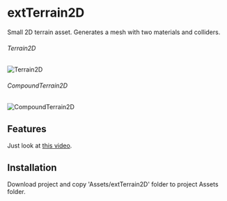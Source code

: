 # extTerrain2D
Small 2D terrain asset. Generates a mesh with two materials and colliders.

###### Terrain2D
![Terrain2D](https://i.imgur.com/OdJRXdO.jpg)
###### CompoundTerrain2D
![CompoundTerrain2D](https://i.imgur.com/WJl4D2p.jpg)

## Features
Just look at [this video](https://www.youtube.com/watch?v=j7iCimyGXHo).

## Installation
Download project and copy 'Assets/extTerrain2D' folder to project Assets folder.
